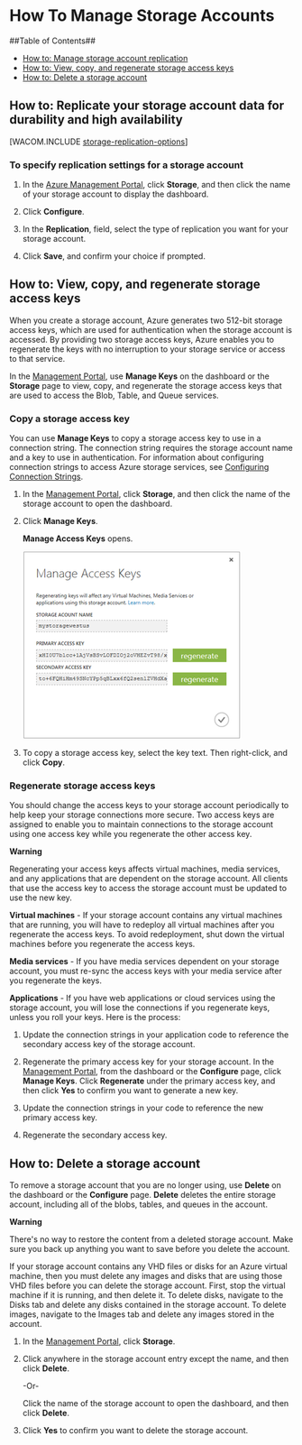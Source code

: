 <properties urlDisplayName="How to manage" pageTitle="How to manage storage accounts | Microsoft Azure" metaKeywords="Azure manage storage accounts, storage account management portal, storage account geo-replication, Azure geo-replication, Azure access keys" description="Learn how to manage storage accounts in Azure by using the Management Portal." metaCanonical="" services="storage" documentationCenter="" title="How To Manage Storage Accounts" authors="tamram" solutions="" manager="adinah" editor="cgronlun" />

<tags ms.service="storage" ms.workload="storage" ms.tgt_pltfrm="na" ms.devlang="na" ms.topic="article" ms.date="11/17/2014" ms.author="tamram" />



<h1><a id="managestorageaccounts"></a>How To Manage Storage Accounts</h1>

##Table of Contents##

* [How to: Manage storage account replication](#georeplication)
* [How to: View, copy, and regenerate storage access keys](#regeneratestoragekeys)
* [How to: Delete a storage account](#deletestorageaccount)

<h2><a id="georeplication"></a>How to: Replicate your storage account data for durability and high availability</h2>

[WACOM.INCLUDE [storage-replication-options](../includes/storage-replication-options.md)]

### To specify replication settings for a storage account ###

1. In the [Azure Management Portal](https://manage.windowsazure.com), click **Storage**, and then click the name of your storage account to display the dashboard.

2. Click **Configure**.

3. In the **Replication**, field, select the type of replication you want for your storage account.

4. Click **Save**, and confirm your choice if prompted.


<h2><a id="regeneratestoragekeys"></a>How to: View, copy, and regenerate storage access keys</h2>
When you create a storage account, Azure generates two 512-bit storage access keys, which are used for authentication when the storage account is accessed. By providing two storage access keys, Azure enables you to regenerate the keys with no interruption to your storage service or access to that service.

In the [Management Portal](http://manage.windowsazure.com), use **Manage Keys** on the dashboard or the **Storage** page to view, copy, and regenerate the storage access keys that are used to access the Blob, Table, and Queue services. 

### Copy a storage access key ###

You can use **Manage Keys** to copy a storage access key to use in a connection string. The connection string requires the storage account name and a key to use in authentication. For information about configuring connection strings to access Azure storage services, see [Configuring Connection Strings](http://msdn.microsoft.com/en-us/library/ee758697.aspx).

1. In the [Management Portal](http://manage.windowsazure.com), click **Storage**, and then click the name of the storage account to open the dashboard.

2. Click **Manage Keys**.

 	**Manage Access Keys** opens.

	![Managekeys](./media/storage-manage-storage-account/Storage_ManageKeys.png)

 
3. To copy a storage access key, select the key text. Then right-click, and click **Copy**.

### Regenerate storage access keys ###
You should change the access keys to your storage account periodically to help keep your storage connections more secure. Two access keys are assigned to enable you to maintain connections to the storage account using one access key while you regenerate the other access key. 

<div class="dev-callout"> 
    <b>Warning</b> 
    <p>Regenerating your access keys affects virtual machines, media services, and any applications that are dependent on the storage account. All clients that use the access key to access the storage account must be updated to use the new key.
    </p> 
    </div>

**Virtual machines** - If your storage account contains any virtual machines that are running, you will have to redeploy all virtual machines after you regenerate the access keys. To avoid redeployment, shut down the virtual machines before you regenerate the access keys.
 
**Media services** - If you have media services dependent on your storage account, you must re-sync the access keys with your media service after you regenerate the keys.
 
**Applications** - If you have web applications or cloud services using the storage account, you will lose the connections if you regenerate keys, unless you roll your keys. Here is the process:

1. Update the connection strings in your application code to reference the secondary access key of the storage account. 

2. Regenerate the primary access key for your storage account. In the [Management Portal](http://manage.windowsazure.com), from the dashboard or the **Configure** page, click **Manage Keys**. Click **Regenerate** under the primary access key, and then click **Yes** to confirm you want to generate a new key.

3. Update the connection strings in your code to reference the new primary access key.

4. Regenerate the secondary access key.


<h2><a id="deletestorageaccount"></a>How to: Delete a storage account</h2>

To remove a storage account that you are no longer using, use **Delete** on the dashboard or the **Configure** page. **Delete** deletes the entire storage account, including all of the blobs, tables, and queues in the account. 

<div class="dev-callout">
	<b>Warning</b>
	<p>There's no way to restore the content from a deleted storage account. Make 
	sure you back up anything you want to save before you delete the account.
	</p>
	<p>
	If your storage account contains any VHD files or disks for an Azure 
	virtual machine, then you must delete any images and disks that are using those VHD files 
	before you can delete the storage account. First, stop the virtual machine if it is running, and then delete it. To delete disks, navigate to the Disks tab and delete any disks contained in the storage account. To delete images, navigate to the Images tab and delete any images stored in the account.
	</p>
</div>


1. In the [Management Portal](http://manage.windowsazure.com), click **Storage**.

2. Click anywhere in the storage account entry except the name, and then click **Delete**.

	 -Or-

	Click the name of the storage account to open the dashboard, and then click **Delete**.

3. Click **Yes** to confirm you want to delete the storage account.
<!--HONumber=35_1-->
